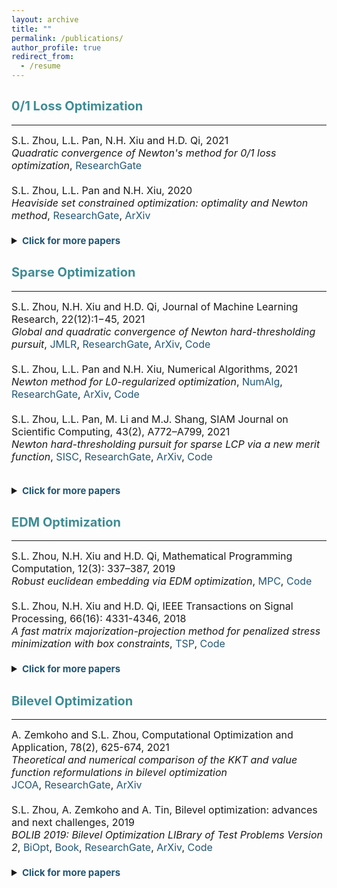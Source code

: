```yaml
---
layout: archive
title: ""
permalink: /publications/
author_profile: true
redirect_from:
  - /resume
---
```


## <span style="color:#3D8C95"><b style="font-size:20px"> 0/1 Loss Optimization</b></span> 
---

<font size=3>
S.L. Zhou, L.L. Pan, N.H. Xiu and H.D. Qi, 2021 <br>
<i>Quadratic convergence of Newton's method for 0/1 loss optimization</i>,
<a style="text-decoration:none; color:#225675" href="https://www.researchgate.net/publication/350442413">ResearchGate</a>
<br>
<br>
S.L. Zhou, L.L. Pan and N.H. Xiu, 2020 <br>
<i>Heaviside set constrained optimization: optimality and Newton method</i>,
<a style="text-decoration:none; color:#225675" href="https://www.researchgate.net/publication/343362652">ResearchGate</a>,
<a style="text-decoration:none; color:#225675" href="https://arxiv.org/abs/2007.15737">ArXiv</a>
<br>
<br>
  
<details markdown="1"> 
<summary><span style="color:#225675"><b style="font-size:15px">Click for more papers</b></span> </summary> 

S.L. Zhou, Z.Y. Luo and N.H. Xiu, 2021 <br> 
<i>Computing one-bit compressive sensing via double-sparsity constrained optimization</i>,
<a style="text-decoration:none; color:#225675" href="https://www.researchgate.net/publication/348371863">ResearchGate</a>,
<a style="text-decoration:none; color:#225675" href="https://arxiv.org/abs/2101.03599">ArXiv</a>,
<a style="text-decoration:none; color:#225675" href="https://github.com/ShenglongZhou/GPSP">Code</a> 
<br>
<br>
H.J. Wang, Y.H. Shao, S.L. Zhou, C. Zhang and N.H. Xiu, 2019 <br>
<i>Support vector machine classifier via L0/1 soft-margin loss</i>,
<a style="text-decoration:none; color:#225675" href="https://www.researchgate.net/publication/338717629">ResearchGate</a>,
<a style="text-decoration:none; color:#225675" href="https://arxiv.org/abs/1912.07418">ArXiv</a>,
<a style="text-decoration:none; color:#225675" href="https://github.com/Huajun-Wang/L01ADMM">Code</a>
</details> 
</font> 


## <span style="color:#3D8C95"><b style="font-size:20px">Sparse Optimization</b></span>
---

<font size=3> S.L. Zhou, N.H. Xiu and H.D. Qi, Journal of Machine Learning Research, 22(12):1−45, 2021<br>
  <i>Global and quadratic convergence of Newton hard-thresholding pursuit</i>,
  <a style="text-decoration:none; color:#225675" href="https://jmlr.org/papers/v22/19-026.html">JMLR</a>, 
  <a style="text-decoration:none; color:#225675" href="https://www.researchgate.net/publication/330224407">ResearchGate</a>, 
  <a style="text-decoration:none; color:#225675" href="https://arxiv.org/abs/1901.02763">ArXiv</a>, 
  <a style="text-decoration:none; color:#225675" href="https://github.com/ShenglongZhou/NHTPver2">Code</a>
<br>
<br>
S.L. Zhou, L.L. Pan and N.H. Xiu,  Numerical Algorithms, 2021 <br>
  <i>Newton method  for L0-regularized optimization</i>,
  <a style="text-decoration:none; color:#225675" href="https://doi.org/10.1007/s11075-021-01085-x">NumAlg</a>, 
  <a style="text-decoration:none; color:#225675" href="https://www.researchgate.net/publication/340563338">ResearchGate</a>, 
  <a style="text-decoration:none; color:#225675" href="https://arxiv.org/abs/2004.05132">ArXiv</a>, 
  <a style="text-decoration:none; color:#225675" href="https://github.com/ShenglongZhou/NL0R">Code</a> 
<br>
<br>
S.L. Zhou, L.L. Pan, M. Li and M.J. Shang, SIAM Journal on Scientific Computing, 43(2), A772–A799, 2021 <br>
  <i>Newton hard-thresholding pursuit for sparse LCP via a new merit function</i>,
  <a style="text-decoration:none; color:#225675" href="https://doi.org/10.1137/19M1301539">SISC</a>, 
  <a style="text-decoration:none; color:#225675" href="https://www.researchgate.net/publication/337948990">ResearchGate</a>,
  <a style="text-decoration:none; color:#225675" href="https://arxiv.org/abs/2004.02244">ArXiv</a>,
  <a style="text-decoration:none; color:#225675" href="https://github.com/ShenglongZhou/NHTPver2">Code</a> 
<br>
<br>
  
<details markdown="1"> 
  <summary><span style="color:#225675"><b style="font-size:15px">Click for more papers</b></span> </summary> 
    
S.L. Zhou, 2020 <br>
    <i>Sparse SVM for sufficient data reduction</i>,
    <a style="text-decoration:none; color:#225675" href="https://www.researchgate.net/publication/341883040">ResearchGate</a>,
    <a style="text-decoration:none; color:#225675" href="https://arxiv.org/abs/2005.13771">ArXiv</a>,
    <a style="text-decoration:none; color:#225675" href="https://github.com/ShenglongZhou/NSSVM">Code</a> 
<br>
<br>
X.R. Li, N.H. Xiu and  S.L. Zhou, Journal of Optimization Theory and Applications, 184, 895–930, 2019 <br>
    <i>Matrix optimization over low-rank spectral sets: stationary points, local and global minimizers</i>,
    <a style="text-decoration:none; color:#225675" href="https://link.springer.com/article/10.1007%2Fs10957-019-01606-8">JOTA</a>,
    <a style="text-decoration:none; color:#225675" href="https://www.researchgate.net/publication/327581904">ResearchGate</a> 
<br>
<br>
R. Wang, N.H. Xiu and  S.L. Zhou, 2021 <br>
    <i>Newton method for sparse logistic regression: quadratic convergence and extensive simulations</i>,
    <a style="text-decoration:none; color:#225675" href="https://www.researchgate.net/publication/330224305">ResearchGate</a>,
    <a style="text-decoration:none; color:#225675" href="https://arxiv.org/abs/1901.02768">ArXiv</a>,
    <a style="text-decoration:none; color:#225675" href="https://github.com/ShenglongZhou/NSLR">Code</a> 
<br>
<br>
L.L. Pan,  S.L. Zhou, N.H. Xiu and H.D. Qi, Pacific Journal of Optimization,  13(2): 325-353, 2017 <br>
    <i>A convergent iterative hard thresholding for sparsity and nonnegativity constrained optimization</i>,
    <a style="text-decoration:none; color:#225675" href="http://www.yokohamapublishers.jp/online2/oppjo/vol13/p325.html">PJO</a>,
    <a style="text-decoration:none; color:#225675" href="https://www.researchgate.net/publication/299519906">ResearchGate</a>,
    <a style="text-decoration:none; color:#225675" href="https://arxiv.org/abs/1406.7178">ArXiv</a>,
    <a style="text-decoration:none; color:#225675" href="https://github.com/ShenglongZhou/IIHT">Code</a> 
<br>
<br>
L.J. Zhang, L.C. Kong and  S.L. Zhou, Journal of Industrial and Management Optimization,   13 (1): 93 - 112, 2017 <br>
    <i>A smoothing iterative method for quantile regression with nonconvex lp Penalty</i>,
    <a style="text-decoration:none; color:#225675" href="https://aimsciences.org/article/doi/10.3934/jimo.2016006">JIMO</a> 
<br>
<br>
Y.Q. Liu, G.K. Liu, X.C. Xiu and  S.L. Zhou, Pacific Journal of Optimization,   13(2): 279-300, 2017 <br>
    <i>The L1-penalized quantile regression for traditional Chinese medicine syndrome manifestation</i>,
    <a style="text-decoration:none; color:#225675" href="http://www.yokohamapublishers.jp/online2/oppjo/vol13/p279.html">PJO</a> 
<br>
<br>
S.L. Zhou, N.H. Xiu, Y.N. Wang, L.C. Kong and H.D. Qi, Information and Inference,  5(1): 76-102, 2016 <br>
    <i>A Null-space-based weighted l1 minimization approach to compressed sensing</i>,
    <a style="text-decoration:none; color:#225675" href="https://academic.oup.com/imaiai/article/5/1/76/2357109">IMAIAI</a>,
    <a style="text-decoration:none; color:#225675" href="https://www.researchgate.net/publication/294109268">ResearchGate</a>,
    <a style="text-decoration:none; color:#225675" href="https://github.com/ShenglongZhou/MIRL1">Code</a> 
<br>
<br>
L.L. Pan, N.H. Xiu and  S.L. Zhou, Journal of the Operations Research Society of China,  3(4): 421-439, 2015 <br>
    <i>On Solutions of Sparsity Constrained Optimization</i>,
    <a style="text-decoration:none; color:#225675" href="https://link.springer.com/article/10.1007/s40305-015-0101-3">JORSC</a> 
<br>
<br>
S.L. Zhou, N.H. Xiu, Z.Y. Luo and L.C. Kong, Journal of the Operations Research Society of China,  3(2): 231-250, 2015 <br>
    <i>Sparse and low-rank covariance matrix estimation</i>,
    <a style="text-decoration:none; color:#225675" href="https://link.springer.com/article/10.1007/s40305-014-0058-7">JORSC</a>,
    <a style="text-decoration:none; color:#225675" href="https://github.com/ShenglongZhou/ADMM">Code</a> 
<br>
<br>
M.J. Shang, S.L. Zhou and N.H. Xiu, Journal of Inequalities and Applications,  34, 2015 <br>
    <i>Extragradient thresholding methods For sparse solutions of co-coercive NCPs</i>,
    <a style="text-decoration:none; color:#225675" href="https://journalofinequalitiesandapplications.springeropen.com/articles/10.1186/s13660-015-0551-5">JIA</a> 
<br>
<br>
M.J. Shang, C. Zhang, D.T. Peng and  S.L. Zhou, Optimization Letters,  9(6): 1231-1245, 2015 <br>
    <i>A half thresholding projection algorithm for sparse solutions of LCPs</i>,
    <a style="text-decoration:none; color:#225675" href="https://www.infona.pl/resource/bwmeta1.element.springer-doi-10_1007-S11590-014-0834-7">OPLE</a>,
    <a style="text-decoration:none; color:#225675" href="https://github.com/ShenglongZhou/HTPCP">Code</a> 
<br>
<br>
S.L. Zhou, L.C. Kong and N.H. Xiu, Journal of the Operations Research Society of China,  1(2): 227-237, 2013 <br>
    <i>New bounds for RIC in compressed sensing</i>,
    <a style="text-decoration:none; color:#225675" href="https://link.springer.com/article/10.1007/s40305-013-0013-z">JORSC</a>
</details> 
</font>

## <span style="color:#3D8C95"><b style="font-size:20px">EDM Optimization</b></span>
---

<font size=3> 
S.L. Zhou, N.H. Xiu and H.D. Qi, Mathematical Programming Computation, 12(3): 337–387, 2019<br>
  <i>Robust euclidean embedding via EDM optimization</i>, 
  <a style="text-decoration:none; color:#225675" href="https://link.springer.com/article/10.1007/s12532-019-00168-0">MPC</a>,
  <a style="text-decoration:none; color:#225675" href="https://github.com/ShenglongZhou/PREEEDM">Code</a> 
<br>
<br>
S.L. Zhou, N.H. Xiu and H.D. Qi, IEEE Transactions on Signal Processing,  66(16): 4331-4346, 2018<br> 
  <i>A fast matrix majorization-projection method for penalized stress minimization with box constraints</i>,
  <a style="text-decoration:none; color:#225675" href="https://ieeexplore.ieee.org/document/8399531">TSP</a>,
  <a style="text-decoration:none; color:#225675" href="https://github.com/ShenglongZhou/SQREDM">Code</a>
<br>
<br>
<details markdown="1"> 
  <summary><span style="color:#225675"><b style="font-size:15px">Click for more papers</b></span> </summary>  
  
S.L. Zhou, N.H. Xiu and H.D. Qi, PhD Thesis, University of Southampton, 2018<br>
    <i>Majorization-projection methods for multidimensional scaling via Euclidean distance matrix optimization</i>,
    <a style="text-decoration:none; color:#225675" href="https://eprints.soton.ac.uk/429739/">Soton</a>  
</details> 
</font>


## <span style="color:#3D8C95"><b style="font-size:20px">Bilevel Optimization</b></span>
---

<font size=3> 
A. Zemkoho and  S.L. Zhou, Computational Optimization and Application, 78(2), 625-674, 2021 <br>
  <i>Theoretical and numerical comparison of the KKT and value function reformulations in bilevel optimization</i><br> 
  <a style="text-decoration:none; color:#225675" href="https://doi.org/10.1007/s10589-020-00250-7">JCOA</a>,
  <a style="text-decoration:none; color:#225675" href="https://www.researchgate.net/publication/340769764">ResearchGate</a>,
  <a style="text-decoration:none; color:#225675" href="https://arxiv.org/abs/2004.10830">ArXiv</a> 
<br>
<br>  
S.L. Zhou, A. Zemkoho and A. Tin, Bilevel optimization: advances and next challenges, 2019 <br> 
  <i>BOLIB 2019: Bilevel Optimization LIBrary of Test Problems Version 2</i>,
  <a style="text-decoration:none; color:#225675" href="https://biopt.github.io/files/Paper.pdf">BiOpt</a>,
  <a style="text-decoration:none; color:#225675" href="https://www.springer.com/gp/book/9783030521189">Book</a>, 
  <a style="text-decoration:none; color:#225675" href="https://www.researchgate.net/publication/338375731">ResearchGate</a>,
  <a style="text-decoration:none; color:#225675" href="https://arxiv.org/abs/1812.00230">ArXiv</a>,
  <a style="text-decoration:none; color:#225675" href="https://biopt.github.io/bolib/">Code</a> 
<br>
<br>
<details markdown="1"> 
  <summary><span style="color:#225675"><b style="font-size:15px">Click for more papers</b></span> </summary> 
  
A. Fischer, A. Zemkoho and  S.L. Zhou, 2019 <br>
     <i>Semismooth Newton-type method for bilevel optimization: Global convergence and extensive numerical experiments</i>,
     <a style="text-decoration:none; color:#225675" href="https://www.researchgate.net/publication/337943979">ResearchGate</a>,
     <a style="text-decoration:none; color:#225675" href="https://arxiv.org/abs/1912.07079">ArXiv</a>  
</details> 
</font>
